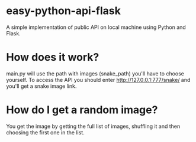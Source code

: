 # easy-python-api-flask
A simple implementation of public API on local machine using Python and Flask.

# How does it work?
main.py will use the path with images (snake_path) you'll have to choose yourself.
To access the API you should enter http://127.0.0.1:777/snake/ and you'll get a snake image link.

# How do I get a random image?
You get the image by getting the full list of images, shuffling it and then choosing the first one in the list.
